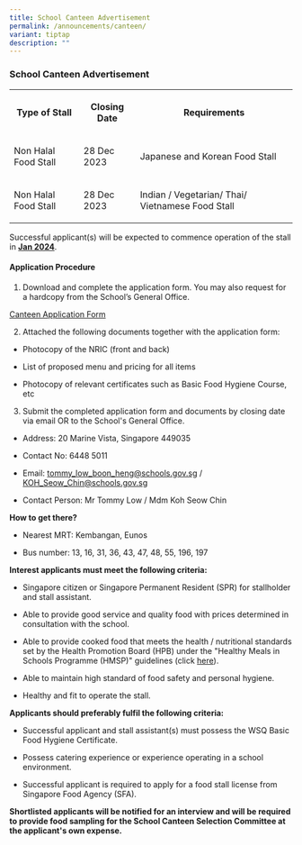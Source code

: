 ```yaml
---
title: School Canteen Advertisement
permalink: /announcements/canteen/
variant: tiptap
description: ""
---
```

<h3>School Canteen Advertisement</h3><table><tbody><tr><th rowspan="1" colspan="1"><p>Type of Stall</p></th><th rowspan="1" colspan="1"><p>Closing Date</p></th><th rowspan="1" colspan="1"><p>Requirements</p></th></tr><tr><td rowspan="1" colspan="1"><p>Non Halal Food Stall</p></td><td rowspan="1" colspan="1"><p>28 Dec 2023</p></td><td rowspan="1" colspan="1"><p>Japanese and Korean Food Stall</p></td></tr><tr><td rowspan="1" colspan="1"><p>Non Halal Food Stall</p></td><td rowspan="1" colspan="1"><p>28 Dec 2023</p></td><td rowspan="1" colspan="1"><p>Indian / Vegetarian/ Thai/ Vietnamese Food Stall</p></td></tr></tbody></table><p>Successful applicant(s) will be expected to commence operation of the stall in <strong><u>Jan 2024</u></strong>.</p><h4>Application Procedure</h4><ol data-tight="true" class="tight"><li><p>Download and complete the application form. You may also request for a hardcopy from the School’s General Office.</p></li></ol><p><a href="/files/canteen%20application%20form.pdf" rel="noopener noreferrer nofollow" target="_blank">Canteen Application Form</a></p><ol start="2" data-tight="true" class="tight"><li><p>Attached the following documents together with the application form:</p></li></ol><ul data-tight="true" class="tight"><li><p>Photocopy of the NRIC (front and back)</p></li><li><p>List of proposed menu and pricing for all items</p></li><li><p>Photocopy of relevant certificates such as Basic Food Hygiene Course, etc</p></li></ul><ol start="3" data-tight="true" class="tight"><li><p>Submit the completed application form and documents by closing date via email OR to the School's General Office.</p></li></ol><ul data-tight="true" class="tight"><li><p>Address: 20 Marine Vista, Singapore 449035</p></li><li><p>Contact No: 6448 5011</p></li><li><p>Email: <a href="tommy_low_boon_heng@schools.gov.sg" rel="noopener noreferrer nofollow" target="_blank">tommy_low_boon_heng@schools.gov.sg</a> / <a href="KOH_Seow_Chin@schools.gov.sg" rel="noopener noreferrer nofollow" target="_blank">KOH_Seow_Chin@schools.gov.sg</a></p></li><li><p>Contact Person: Mr Tommy Low / Mdm Koh Seow Chin</p></li></ul><p><strong>How to get there?</strong></p><ul data-tight="true" class="tight"><li><p>Nearest MRT: Kembangan, Eunos</p></li><li><p>Bus number: 13, 16, 31, 36, 43, 47, 48, 55, 196, 197</p></li></ul><p><strong>Interest applicants must meet the following criteria:</strong></p><ul data-tight="true" class="tight"><li><p>Singapore citizen or Singapore Permanent Resident (SPR) for stallholder and stall assistant.</p></li><li><p>Able to provide good service and quality food with prices determined in consultation with the school.</p></li><li><p>Able to provide cooked food that meets the health / nutritional standards set by the Health Promotion Board (HPB) under the "Healthy Meals in Schools Programme (HMSP)" guidelines (click <a href="https://www.hpb.gov.sg/schools/school-programmes/healthy-meals-in-schools-programme" rel="noopener noreferrer nofollow" target="_blank">here</a>).</p></li><li><p>Able to maintain high standard of food safety and personal hygiene.</p></li><li><p>Healthy and fit to operate the stall.</p></li></ul><p><strong>Applicants should preferably fulfil the following criteria:</strong></p><ul data-tight="true" class="tight"><li><p>Successful applicant and stall assistant(s) must possess the WSQ Basic Food Hygiene Certificate.</p></li><li><p>Possess catering experience or experience operating in a school environment.</p></li><li><p>Successful applicant is required to apply for a food stall license from Singapore Food Agency (SFA).</p></li></ul><p><strong>Shortlisted applicants will be notified for an interview and will be required to provide food sampling for the School Canteen Selection Committee at the applicant's own expense.</strong></p>